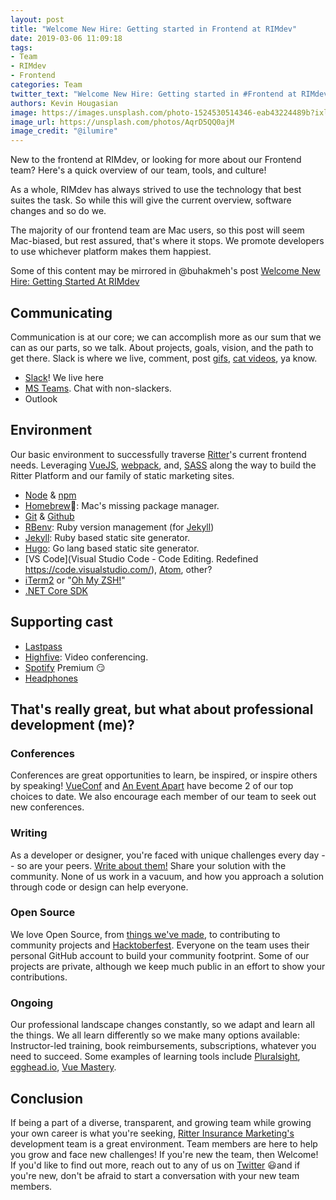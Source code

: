 ```yaml
---
layout: post
title: "Welcome New Hire: Getting started in Frontend at RIMdev"
date: 2019-03-06 11:09:18
tags:
- Team
- RIMdev
- Frontend
categories: Team
twitter_text: "Welcome New Hire: Getting started in #Frontend at RIMdev"
authors: Kevin Hougasian
image: https://images.unsplash.com/photo-1524530514346-eab43224489b?ixlib=rb-1.2.1&ixid=eyJhcHBfaWQiOjEyMDd9&auto=format&fit=crop&w=2800&q=80
image_url: https://unsplash.com/photos/AqrD5QQ0ajM
image_credit: "@ilumire"
---
```


New to the frontend at RIMdev, or looking for more about our Frontend team? Here's a quick overview of our team, tools, and culture!

As a whole, RIMdev has always strived to use the technology that best suites the task. So while this will give the current overview, software changes and so do we.

The majority of our frontend team are Mac users, so this post will seem Mac-biased, but rest assured, that's where it stops. We promote developers to use whichever platform makes them happiest.

Some of this content may be mirrored in @buhakmeh's post [Welcome New Hire: Getting Started At RIMdev
](/welcome-new-hire-getting-started-at-rimdev/)

## Communicating

Communication is at our core; we can accomplish more as our sum that we can as our parts, so we talk. About projects, goals, vision, and the path to get there. Slack is where we live, comment, post [gifs](https://giphy.com), [cat videos](https://www.youtube.com/watch?v=5dsGWM5XGdg), ya know.

- [Slack](https://slack.com/)! We live here
- [MS Teams](https://products.office.com/en-us/microsoft-teams/group-chat-software). Chat with non-slackers.
- Outlook

## Environment

Our basic environment to successfully traverse [Ritter](https://ritterim.com)'s current frontend needs. Leveraging [VueJS](https://vuejs.org/), [webpack](https://webpack.js.org/), and, [SASS](https://sass-lang.com/) along the way to build the Ritter Platform and our family of static marketing sites.

- [Node](https://nodejs.org/en/download) & [npm](https://www.npmjs.com/)
- [Homebrew](https://docs.brew.sh/Installation)🍺: Mac's missing package manager.
- [Git](https://www.git-scm.com/) & [Github](https://github.com)
- [RBenv](https://github.com/rbenv/rbenv): Ruby version management (for [Jekyll](https://jekyllrb.com/))
- [Jekyll](https://jekyllrb.com/): Ruby based static site generator.
- [Hugo](https://gohugo.io/getting-started/quick-start/): Go lang based static site generator.
- [VS Code](Visual Studio Code - Code Editing. Redefined
https://code.visualstudio.com/), [Atom](https://atom.io/), other?
- [iTerm2](https://www.iterm2.com/) or "[Oh My ZSH!](https://ohmyz.sh/)"
- [.NET Core SDK](https://dotnet.microsoft.com/download)

## Supporting cast

- [Lastpass](https://www.lastpass.com/)
- [Highfive](https://highfive.com): Video conferencing.
- [Spotify](https://spotify.com) Premium 😏
- [Headphones](https://www.cnet.com/topics/headphones/products/)

## That's really great, but what about professional development (me)?

### Conferences

Conferences are great opportunities to learn, be inspired, or inspire others by speaking! [VueConf](http://www.vueconf.us/) and [An Event Apart](https://aneventapart.com/) have become 2 of our top choices to date. We also encourage each member of our team to seek out new conferences.

### Writing

As a developer or designer, you're faced with unique challenges every day -- so are your peers. [Write about them!](https://rimdev.io) Share your solution with the community. None of us work in a vacuum, and how you approach a solution through code or design can help everyone.

### Open Source

We love Open Source, from [things we've made](https://rimdev.io/open-source/), to contributing to community projects and [Hacktoberfest](https://hacktoberfest.digitalocean.com/). Everyone on the team uses their personal GitHub account to build your community footprint. Some of our projects are private, although we keep much public in an effort to show your contributions.

### Ongoing

Our professional landscape changes constantly, so we adapt and learn all the things. We all learn differently so we make many options available: Instructor-led training, book reimbursements, subscriptions, whatever you need to succeed. Some examples of learning tools include [Pluralsight](https://www.pluralsight.com/), [egghead.io](https://egghead.io/), [Vue Mastery](https://www.vuemastery.com/).

## Conclusion

If being a part of a diverse, transparent, and growing team while growing your own career is what you're seeking, [Ritter Insurance Marketing's](https://ritterim.com) development team is a great environment. Team members are here to help you grow and face new challenges! If you're new the team, then Welcome! If you'd like to find out more, reach out to any of us on [Twitter](https://twitter.com) 😃and if you're new, don't be afraid to start a conversation with your new team members.
